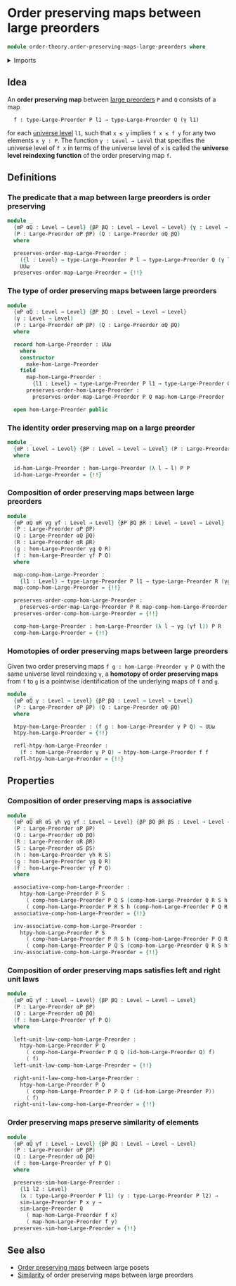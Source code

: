 # Order preserving maps between large preorders

```agda
module order-theory.order-preserving-maps-large-preorders where
```

<details><summary>Imports</summary>

```agda
open import foundation.dependent-pair-types
open import foundation.universe-levels

open import foundation-core.function-types
open import foundation-core.homotopies

open import order-theory.large-preorders
open import order-theory.similarity-of-elements-large-preorders
```

</details>

## Idea

An **order preserving map** between
[large preorders](order-theory.large-preorders.md) `P` and `Q` consists of a map

```text
  f : type-Large-Preorder P l1 → type-Large-Preorder Q (γ l1)
```

for each [universe level](foundation.universe-levels.md) `l1`, such that `x ≤ y`
implies `f x ≤ f y` for any two elements `x y : P`. The function
`γ : Level → Level` that specifies the universe level of `f x` in terms of the
universe level of `x` is called the **universe level reindexing function** of
the order preserving map `f`.

## Definitions

### The predicate that a map between large preorders is order preserving

```agda
module _
  {αP αQ : Level → Level} {βP βQ : Level → Level → Level} {γ : Level → Level}
  (P : Large-Preorder αP βP) (Q : Large-Preorder αQ βQ)
  where

  preserves-order-map-Large-Preorder :
    ({l : Level} → type-Large-Preorder P l → type-Large-Preorder Q (γ l)) →
    UUω
  preserves-order-map-Large-Preorder = {!!}
```

### The type of order preserving maps between large preorders

```agda
module _
  {αP αQ : Level → Level} {βP βQ : Level → Level → Level}
  (γ : Level → Level)
  (P : Large-Preorder αP βP) (Q : Large-Preorder αQ βQ)
  where

  record hom-Large-Preorder : UUω
    where
    constructor
      make-hom-Large-Preorder
    field
      map-hom-Large-Preorder :
        {l1 : Level} → type-Large-Preorder P l1 → type-Large-Preorder Q (γ l1)
      preserves-order-hom-Large-Preorder :
        preserves-order-map-Large-Preorder P Q map-hom-Large-Preorder

  open hom-Large-Preorder public
```

### The identity order preserving map on a large preorder

```agda
module _
  {αP : Level → Level} {βP : Level → Level → Level} (P : Large-Preorder αP βP)
  where

  id-hom-Large-Preorder : hom-Large-Preorder (λ l → l) P P
  id-hom-Large-Preorder = {!!}
```

### Composition of order preserving maps between large preorders

```agda
module _
  {αP αQ αR γg γf : Level → Level} {βP βQ βR : Level → Level → Level}
  (P : Large-Preorder αP βP)
  (Q : Large-Preorder αQ βQ)
  (R : Large-Preorder αR βR)
  (g : hom-Large-Preorder γg Q R)
  (f : hom-Large-Preorder γf P Q)
  where

  map-comp-hom-Large-Preorder :
    {l1 : Level} → type-Large-Preorder P l1 → type-Large-Preorder R (γg (γf l1))
  map-comp-hom-Large-Preorder = {!!}

  preserves-order-comp-hom-Large-Preorder :
    preserves-order-map-Large-Preorder P R map-comp-hom-Large-Preorder
  preserves-order-comp-hom-Large-Preorder = {!!}

  comp-hom-Large-Preorder : hom-Large-Preorder (λ l → γg (γf l)) P R
  comp-hom-Large-Preorder = {!!}
```

### Homotopies of order preserving maps between large preorders

Given two order preserving maps `f g : hom-Large-Preorder γ P Q` with the same
universe level reindexing `γ`, a **homotopy of order preserving maps** from `f`
to `g` is a pointwise identification of the underlying maps of `f` and `g`.

```agda
module _
  {αP αQ γ : Level → Level} {βP βQ : Level → Level → Level}
  (P : Large-Preorder αP βP) (Q : Large-Preorder αQ βQ)
  where

  htpy-hom-Large-Preorder : (f g : hom-Large-Preorder γ P Q) → UUω
  htpy-hom-Large-Preorder = {!!}

  refl-htpy-hom-Large-Preorder :
    (f : hom-Large-Preorder γ P Q) → htpy-hom-Large-Preorder f f
  refl-htpy-hom-Large-Preorder = {!!}
```

## Properties

### Composition of order preserving maps is associative

```agda
module _
  {αP αQ αR αS γh γg γf : Level → Level} {βP βQ βR βS : Level → Level → Level}
  (P : Large-Preorder αP βP)
  (Q : Large-Preorder αQ βQ)
  (R : Large-Preorder αR βR)
  (S : Large-Preorder αS βS)
  (h : hom-Large-Preorder γh R S)
  (g : hom-Large-Preorder γg Q R)
  (f : hom-Large-Preorder γf P Q)
  where

  associative-comp-hom-Large-Preorder :
    htpy-hom-Large-Preorder P S
      ( comp-hom-Large-Preorder P Q S (comp-hom-Large-Preorder Q R S h g) f)
      ( comp-hom-Large-Preorder P R S h (comp-hom-Large-Preorder P Q R g f))
  associative-comp-hom-Large-Preorder = {!!}

  inv-associative-comp-hom-Large-Preorder :
    htpy-hom-Large-Preorder P S
      ( comp-hom-Large-Preorder P R S h (comp-hom-Large-Preorder P Q R g f))
      ( comp-hom-Large-Preorder P Q S (comp-hom-Large-Preorder Q R S h g) f)
  inv-associative-comp-hom-Large-Preorder = {!!}
```

### Composition of order preserving maps satisfies left and right unit laws

```agda
module _
  {αP αQ γf : Level → Level} {βP βQ : Level → Level → Level}
  (P : Large-Preorder αP βP)
  (Q : Large-Preorder αQ βQ)
  (f : hom-Large-Preorder γf P Q)
  where

  left-unit-law-comp-hom-Large-Preorder :
    htpy-hom-Large-Preorder P Q
      ( comp-hom-Large-Preorder P Q Q (id-hom-Large-Preorder Q) f)
      ( f)
  left-unit-law-comp-hom-Large-Preorder = {!!}

  right-unit-law-comp-hom-Large-Preorder :
    htpy-hom-Large-Preorder P Q
      ( comp-hom-Large-Preorder P P Q f (id-hom-Large-Preorder P))
      ( f)
  right-unit-law-comp-hom-Large-Preorder = {!!}
```

### Order preserving maps preserve similarity of elements

```agda
module _
  {αP αQ γf : Level → Level} {βP βQ : Level → Level → Level}
  (P : Large-Preorder αP βP)
  (Q : Large-Preorder αQ βQ)
  (f : hom-Large-Preorder γf P Q)
  where

  preserves-sim-hom-Large-Preorder :
    {l1 l2 : Level}
    (x : type-Large-Preorder P l1) (y : type-Large-Preorder P l2) →
    sim-Large-Preorder P x y →
    sim-Large-Preorder Q
      ( map-hom-Large-Preorder f x)
      ( map-hom-Large-Preorder f y)
  preserves-sim-hom-Large-Preorder = {!!}
```

## See also

- [Order preserving maps](order-theory.order-preserving-maps-large-posets.md)
  between large posets
- [Similarity](order-theory.similarity-of-order-preserving-maps-large-preorders.md)
  of order preserving maps between large preorders
